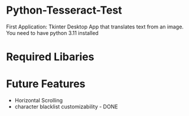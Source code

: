 # Python-Tesseract-Test
First Application: Tkinter Desktop App that translates text from an image. You need to have python 3.11 installed
# Required Libaries


# Future Features 
- Horizontal Scrolling
- character blacklist customizability - DONE
